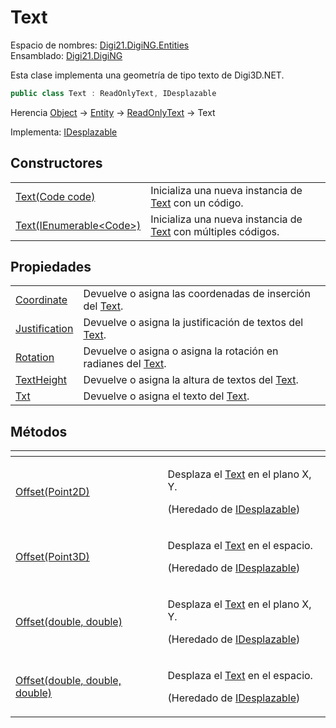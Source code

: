 # Text

Espacio de nombres: [Digi21.DigiNG.Entities](../)  
Ensamblado: [Digi21.DigiNG](../../)

Esta clase implementa una geometría de tipo texto de Digi3D.NET.

```csharp
public class Text : ReadOnlyText, IDesplazable
```

Herencia [Object](https://docs.microsoft.com/en-us/dotnet/api/system.object?view=net-5.0) → [Entity](../entity/) → [ReadOnlyText](../readonlytext/) → Text

Implementa: [IDesplazable](../../digi21.math/idesplazable/)

## Constructores

|  |  |
| :--- | :--- |
| [Text\(Code code\)](constructores.md#text-code) | Inicializa una nueva instancia de [Text](./) con un código. |
| [Text\(IEnumerable&lt;Code&gt;\)](constructores.md#text-ienumerable-less-than-code-greater-than) | Inicializa una nueva instancia de [Text](./) con múltiples códigos. |

## Propiedades

|  |  |
| :--- | :--- |
| [Coordinate](propiedades/coordinate.md) | Devuelve o asigna las coordenadas de inserción del [Text](./). |
| [Justification](propiedades/justification.md) | Devuelve o asigna la justificación de textos del [Text](./). |
| [Rotation](propiedades/rotation.md) | Devuelve o asigna o asigna la rotación en radianes del [Text](./). |
| [TextHeight](propiedades/textheight.md) | Devuelve o asigna la altura de textos del [Text](./). |
| [Txt](propiedades/txt.md) | Devuelve o asigna el texto del [Text](./). |

## Métodos

<table>
  <thead>
    <tr>
      <th style="text-align:left"></th>
      <th style="text-align:left"></th>
    </tr>
  </thead>
  <tbody>
    <tr>
      <td style="text-align:left"><a href="../../digi21.math/idesplazable/metodos/offset.md#offset-point-2-d">Offset(Point2D)</a>
      </td>
      <td style="text-align:left">
        <p>Desplaza el <a href="./">Text</a> en el plano X, Y.</p>
        <p>(Heredado de <a href="../../digi21.math/idesplazable/">IDesplazable</a>)</p>
      </td>
    </tr>
    <tr>
      <td style="text-align:left"><a href="../../digi21.math/idesplazable/metodos/offset.md#offset-point-3-d">Offset(Point3D)</a>
      </td>
      <td style="text-align:left">
        <p>Desplaza el <a href="./">Text</a> en el espacio.</p>
        <p>(Heredado de <a href="../../digi21.math/idesplazable/">IDesplazable</a>)</p>
      </td>
    </tr>
    <tr>
      <td style="text-align:left"><a href="../../digi21.math/idesplazable/metodos/offset.md#offset-double-double">Offset(double, double)</a>
      </td>
      <td style="text-align:left">
        <p>Desplaza el <a href="./">Text</a> en el plano X, Y.</p>
        <p>(Heredado de <a href="../../digi21.math/idesplazable/">IDesplazable</a>)</p>
      </td>
    </tr>
    <tr>
      <td style="text-align:left"><a href="../../digi21.math/idesplazable/metodos/offset.md#offset-double-double-double">Offset(double, double, double)</a>
      </td>
      <td style="text-align:left">
        <p>Desplaza el <a href="./">Text</a> en el espacio.</p>
        <p>(Heredado de <a href="../../digi21.math/idesplazable/">IDesplazable</a>)</p>
      </td>
    </tr>
  </tbody>
</table>

